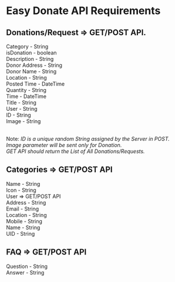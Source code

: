 

# Easy Donate API Requirements

## Donations/Request => GET/POST API.

Category - String <br>
isDonation - boolean<br>
Description - String<br>
Donor Address - String<br>
Donor Name - String<br>
Location - String<br>
Posted Time - DateTime<br>
Quantity - String<br>
Time - DateTime<br>
Title - String<br>
User - String<br>
ID - String<br>
Image - String <br><br>

Note: 
*ID is a unique random String assigned by the Server in POST.<br>
Image parameter will be sent only for Donation.<br>
GET API should return the List of All Donations/Requests.*<br>

## Categories => GET/POST API

Name - String<br>
Icon - String<br>
User => GET/POST API<br>
Address - String<br>
Email - String<br>
Location - String<br>
Mobile - String<br>
Name - String<br>
UID - String<br>

## FAQ => GET/POST API

Question - String<br>
Answer - String<br>
